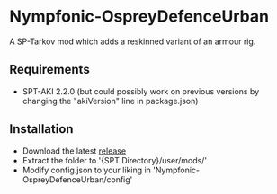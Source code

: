# Nympfonic-OspreyDefenceUrban
 A SP-Tarkov mod which adds a reskinned variant of an armour rig.

## Requirements
 - SPT-AKI 2.2.0 (but could possibly work on previous versions by changing the "akiVersion" line in package.json)

## Installation
 - Download the latest [release](https://github.com/Nympfonic/Nympfonic-OspreyDefenceUrban/releases)
 - Extract the folder to '{SPT Directory}/user/mods/'
 - Modify config.json to your liking in 'Nympfonic-OspreyDefenceUrban/config'
